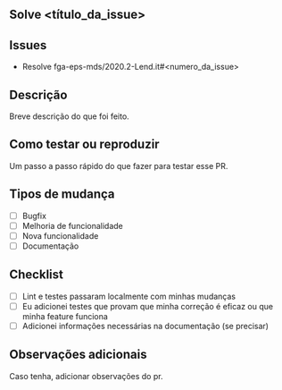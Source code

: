 ## Solve <título_da_issue>

## Issues

- Resolve fga-eps-mds/2020.2-Lend.it#<numero_da_issue>

## Descrição

Breve descrição do que foi feito.

## Como testar ou reproduzir

Um passo a passo rápido do que fazer para testar esse PR.

## Tipos de mudança

- [ ] Bugfix
- [ ] Melhoria de funcionalidade
- [ ] Nova funcionalidade
- [ ] Documentação

## Checklist

- [ ] Lint e testes passaram localmente com minhas mudanças
- [ ] Eu adicionei testes que provam que minha correção é eficaz ou que minha feature funciona
- [ ] Adicionei informações necessárias na documentação (se precisar)

## Observações adicionais

Caso tenha, adicionar observações do pr.
